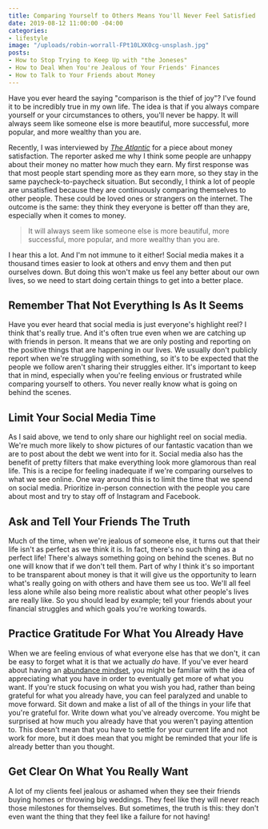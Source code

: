 ```yaml
---
title: Comparing Yourself to Others Means You'll Never Feel Satisfied
date: 2019-08-12 11:00:00 -04:00
categories:
- lifestyle
image: "/uploads/robin-worrall-FPt10LXK0cg-unsplash.jpg"
posts:
- How to Stop Trying to Keep Up with "the Joneses"
- How to Deal When You're Jealous of Your Friends' Finances
- How to Talk to Your Friends about Money
---
```


Have you ever heard the saying "comparison is the thief of joy"? I've found it to be incredibly true in my own life. The idea is that if you always compare yourself or your circumstances to others, you'll never be happy. It will always seem like someone else is more beautiful, more successful, more popular, and more wealthy than you are.

Recently, I was interviewed by *[The Atlantic](https://www.theatlantic.com/family/archive/2019/07/who-feels-rich/594439/)* for a piece about money satisfaction. The reporter asked me why I think some people are unhappy about their money no matter how much they earn. My first response was that most people start spending more as they earn more, so they stay in the same paycheck-to-paycheck situation. But secondly, I think a lot of people are unsatisfied because they are continuously comparing themselves to other people. These could be loved ones or strangers on the internet. The outcome is the same: they think they everyone is better off than they are, especially when it comes to money.

> It will always seem like someone else is more beautiful, more successful, more popular, and more wealthy than you are.

I hear this a lot. And I'm not immune to it either! Social media makes it a thousand times easier to look at others and envy them and then put ourselves down. But doing this won't make us feel any better about our own lives, so we need to start doing certain things to get into a better place.

## Remember That Not Everything Is As It Seems

Have you ever heard that social media is just everyone's highlight reel? I think that's really true. And it's often true even when we are catching up with friends in person. It means that we are only posting and reporting on the positive things that are happening in our lives. We usually don't publicly report when we're struggling with something, so it's to be expected that the people we follow aren't sharing their struggles either. It's important to keep that in mind, especially when you're feeling envious or frustrated while comparing yourself to others. You never really know what is going on behind the scenes. 

## Limit Your Social Media Time

As I said above, we tend to only share our highlight reel on social media. We're much more likely to show pictures of our fantastic vacation than we are to post about the debt we went into for it. Social media also has the benefit of pretty filters that make everything look more glamorous than real life. This is a recipe for feeling inadequate if we're comparing ourselves to what we see online. One way around this is to limit the time that we spend on social media. Prioritize in-person connection with the people you care about most and try to stay off of Instagram and Facebook.

## Ask and Tell Your Friends The Truth

Much of the time, when we're jealous of someone else, it turns out that their life isn't as perfect as we think it is. In fact, there's no such thing as a perfect life! There's always something going on behind the scenes. But no one will know that if we don't tell them. Part of why I think it's so important to be transparent about money is that it will give us the opportunity to learn what's really going on with others and have them see us too. We'll all feel less alone while also being more realistic about what other people's lives are really like. So you should lead by example; tell your friends about your financial struggles and which goals you're working towards. 

## Practice Gratitude For What You Already Have

When we are feeling envious of what everyone else has that we don't, it can be easy to forget what it is that we actually *do* have. If you've ever heard about having an [abundance mindset](https://www.inc.com/angelina-zimmerman/discover-the-7-key-traits-of-an-abundant-mindset.html), you might be familiar with the idea of appreciating what you have in order to eventually get more of what you want. If you're stuck focusing on what you wish you had, rather than being grateful for what you already have, you can feel paralyzed and unable to move forward. Sit down and make a list of all of the things in your life that you're grateful for. Write down what you've already overcome. You might be surprised at how much you already have that you weren't paying attention to. This doesn't mean that you have to settle for your current life and not work for more, but it does mean that you might be reminded that your life is already better than you thought. 

## Get Clear On What You Really Want

A lot of my clients feel jealous or ashamed when they see their friends buying homes or throwing big weddings. They feel like they will never reach those milestones for themselves. But sometimes, the truth is this: they don't even want the thing that they feel like a failure for not having!